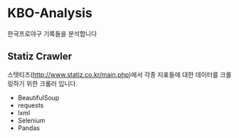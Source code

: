 # KBO-Analysis
 
한국프로야구 기록들을 분석합니다


## Statiz Crawler

스탯티즈(http://www.statiz.co.kr/main.php)에서 각종 지표들에 대한 데이터를 크롤링하기 위한 크롤러 입니다.

- BeautifulSoup
- requests
- lxml
- Selenium
- Pandas
